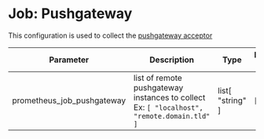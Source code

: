 
# Job: Pushgateway

This configuration is used to collect the [pushgateway acceptor](https://github.com/prometheus/pushgateway)  


| Parameter | Description | Type | Default value |
| --------- | ----------- | ---- | ------------- |
| prometheus_job_pushgateway | list of remote pushgateway instances to collect<br />Ex: `[ "localhost", "remote.domain.tld" ]` | list[ "string" ] | [ ] |


